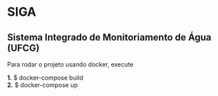# SIGA
## Sistema Integrado de Monitoriamento de Água (UFCG)

Para rodar o projeto usando docker, execute

**1.** $ docker-compose build<br>
**2.** $ docker-compose up

